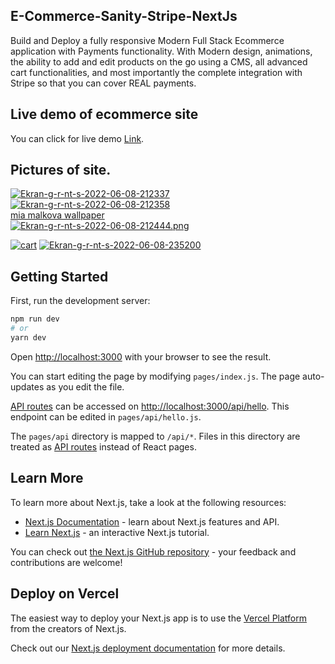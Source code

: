 ## E-Commerce-Sanity-Stripe-NextJs

Build and Deploy a fully responsive Modern Full Stack Ecommerce application with Payments functionality. With Modern design, animations, the ability to add and edit products on the go using a CMS, all advanced cart functionalities, and most importantly the complete integration with Stripe so that you can cover REAL payments.

## Live demo of ecommerce site
You can click for live demo <a href="https://e-commerce-sanity-stripe-next-js.vercel.app/">Link</a>.
## Pictures of site.
<a href='https://postimg.cc/MMh0ws4j' target='_blank'><img src='https://i.postimg.cc/GtpXkVxz/Ekran-g-r-nt-s-2022-06-08-212337.png' border='0' alt='Ekran-g-r-nt-s-2022-06-08-212337'/></a>
<a href='https://postimg.cc/d7245cSS' target='_blank'><img src='https://i.postimg.cc/Xvhm7VK3/Ekran-g-r-nt-s-2022-06-08-212358.png' border='0' alt='Ekran-g-r-nt-s-2022-06-08-212358'/></a><br /><a href='https://suwalls.com/girls/mia-malkova'>mia malkova wallpaper</a><br />
[![Ekran-g-r-nt-s-2022-06-08-212444.png](https://i.postimg.cc/brbhjZ4K/Ekran-g-r-nt-s-2022-06-08-212444.png)](https://postimg.cc/sGV8Ygjc)


<a href="https://ibb.co/LkPMKQy"><img src="https://i.ibb.co/r7tg9bh/cart.png" alt="cart" border="0"></a>
<a href='https://postimages.org/' target='_blank'><img src='https://i.postimg.cc/xdy5Bnst/Ekran-g-r-nt-s-2022-06-08-235200.png' border='0' alt='Ekran-g-r-nt-s-2022-06-08-235200'/></a>





## Getting Started

First, run the development server:

```bash
npm run dev
# or
yarn dev
```

Open [http://localhost:3000](http://localhost:3000) with your browser to see the result.

You can start editing the page by modifying `pages/index.js`. The page auto-updates as you edit the file.

[API routes](https://nextjs.org/docs/api-routes/introduction) can be accessed on [http://localhost:3000/api/hello](http://localhost:3000/api/hello). This endpoint can be edited in `pages/api/hello.js`.

The `pages/api` directory is mapped to `/api/*`. Files in this directory are treated as [API routes](https://nextjs.org/docs/api-routes/introduction) instead of React pages.

## Learn More

To learn more about Next.js, take a look at the following resources:

- [Next.js Documentation](https://nextjs.org/docs) - learn about Next.js features and API.
- [Learn Next.js](https://nextjs.org/learn) - an interactive Next.js tutorial.

You can check out [the Next.js GitHub repository](https://github.com/vercel/next.js/) - your feedback and contributions are welcome!

## Deploy on Vercel

The easiest way to deploy your Next.js app is to use the [Vercel Platform](https://vercel.com/new?utm_medium=default-template&filter=next.js&utm_source=create-next-app&utm_campaign=create-next-app-readme) from the creators of Next.js.

Check out our [Next.js deployment documentation](https://nextjs.org/docs/deployment) for more details.
